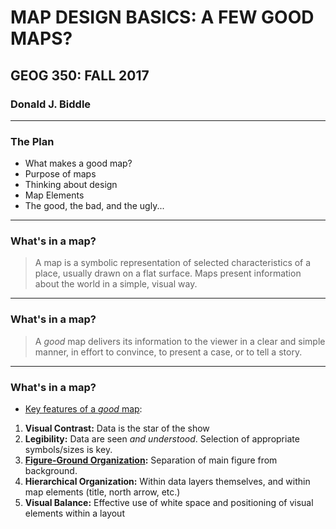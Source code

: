 # MAP DESIGN BASICS: A FEW GOOD MAPS?
## GEOG 350: FALL 2017

### Donald J. Biddle
---
### The Plan
- What makes a good map?
- Purpose of maps
- Thinking about design
- Map Elements
- The good, the bad, and the ugly...
---
### What's in a map?
 >A map is a symbolic representation of selected characteristics of a place, usually drawn on a flat surface. Maps present information about the world in a simple, visual way.
---
### What's in a map?
 > A *good* map delivers its information to the viewer in a clear and simple manner, in effort to convince, to present a case, or to tell a story. 
---
### What's in a map?
- [Key features of a *good* map](http://www.esri.com/news/arcuser/0112/make-maps-people-want-to-look-at.html):
 1. **Visual Contrast:** Data is the star of the show
 2. **Legibility:** Data are seen *and understood*. Selection of appropriate symbols/sizes is key.
 3. **[Figure-Ground Organization](https://blogs.esri.com/esri/arcgis/2011/02/15/graphic-design-principles-for-mapping-figure-ground-organization/):** Separation of main figure from background. 
 4. **Hierarchical Organization:** Within data layers themselves, and within map elements (title, north arrow, etc.)
 5. **Visual Balance:** Effective use of white space and positioning of visual elements within a layout 